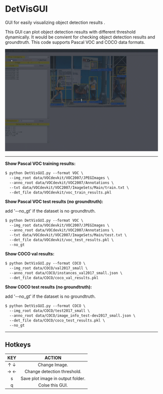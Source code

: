 # DetVisGUI

GUI for easily visualizing object detection results .

This GUI can plot object detection results with different threshold dynamically. It would be convient for checking object detection results and groundtruth. This code supports Pascal VOC and COCO data formats.


![alt tag](./demo/demo2.gif)

---

**Show Pascal VOC training results:** 

```
$ python DetVisGUI.py --format VOC \
  --img_root data/VOCdevkit/VOC2007/JPEGImages \
  --anno_root data/VOCdevkit/VOC2007/Annotations \
  --txt data/VOCdevkit/VOC2007/ImageSets/Main/train.txt \
  --det_file data/VOCdevkit/voc_train_results.pkl
```

**Show Pascal VOC test results (no groundtruth):**  

add '--no_gt' if the dataset is no groundtruth.

```
$ python DetVisGUI.py --format VOC \
  --img_root data/VOCdevkit/VOC2007/JPEGImages \
  --anno_root data/VOCdevkit/VOC2007/Annotations \
  --txt data/VOCdevkit/VOC2007/ImageSets/Main/test.txt \
  --det_file data/VOCdevkit/voc_test_results.pkl \
  --no_gt
```

**Show COCO val results:** 

```
$ python DetVisGUI.py --format COCO \
  --img_root data/COCO/val2017_small \
  --anno_root data/COCO/instances_val2017_small.json \
  --det_file data/COCO/coco_val_results.pkl 
```

**Show COCO test results (no groundtruth):**  

add '--no_gt' if the dataset is no groundtruth.

```
$ python DetVisGUI.py --format COCO \
  --img_root data/COCO/test2017_small \
  --anno_root data/COCO/image_info_test-dev2017_small.json \
  --det_file data/COCO/coco_test_results.pkl \
  --no_gt
```

---

## Hotkeys

|     KEY    | ACTION                                     |
|:----------:|:------------------------------------------:|
|    ↑  ↓    | Change Image.                              |
|    →  ←    | Change detection threshold.                |
|     s      | Save plot image in output folder.          |
|     q      | Colse this GUI.                            |

